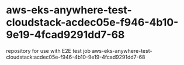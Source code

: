 # aws-eks-anywhere-test-cloudstack-acdec05e-f946-4b10-9e19-4fcad9291dd7-68
repository for use with E2E test job aws-eks-anywhere-test-cloudstack:acdec05e-f946-4b10-9e19-4fcad9291dd7-68
